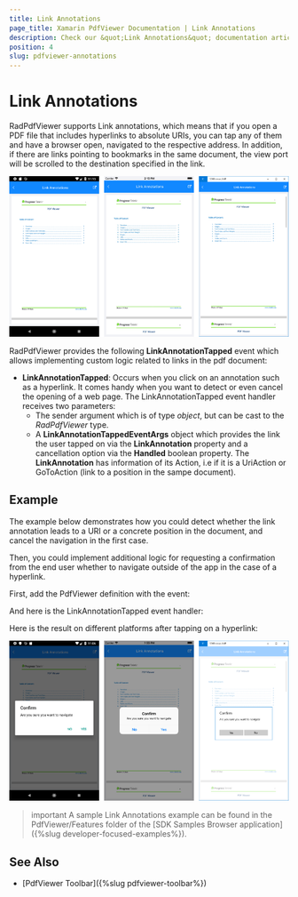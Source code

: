 ```yaml
---
title: Link Annotations
page_title: Xamarin PdfViewer Documentation | Link Annotations
description: Check our &quot;Link Annotations&quot; documentation article for Telerik PdfViewer for Xamarin control.
position: 4
slug: pdfviewer-annotations
---
```


# Link Annotations

RadPdfViewer supports Link annotations, which means that if you open a PDF file that includes hyperlinks to absolute URIs, you can tap any of them and have a browser open, navigated to the respective address. In addition, if there are links pointing to bookmarks in the same document, the view port will be scrolled to the destination specified in the link.

![PdfViewer Link Annotation](images/pdfviewer-link-annotations.png)

RadPdfViewer provides the following **LinkAnnotationTapped** event which allows implementing custom logic related to links in the pdf document:

* **LinkAnnotationTapped**: Occurs when you click on an annotation such as a hyperlink. It comes handy when you want to detect or even cancel the opening of a web page. The LinkAnnotationTapped event handler receives two parameters:
	* The sender argument which is of type *object*, but can be cast to the *RadPdfViewer* type.
	* A __LinkAnnotationTappedEventArgs__ object which provides the link the user tapped on via the **LinkAnnotation** property and a cancellation option via the **Handled** boolean property. The **LinkAnnotation** has information of its Action, i.e if it is a UriAction or GoToAction (link to a position in the sampe document).

## Example

The example below demonstrates how you could detect whether the link annotation leads to a URI or a concrete position in the document, and cancel the navigation in the first case. 

Then, you could implement additional logic for requesting a confirmation from the end user whether to navigate outside of the app in the case of a hyperlink.

First, add the PdfViewer definition with the event:

<snippet id='pdfviewer-features-annotations-xaml' />

And here is the LinkAnnotationTapped event handler:

<snippet id='pdfviewer-annotations-event' />

Here is the result on different platforms after tapping on a hyperlink:

![PdfViewer Link Annotation Event](images/pdfviewer-link-annotationsevent.png)

>important A sample Link Annotations example can be found in the PdfViewer/Features folder of the [SDK Samples Browser application]({%slug developer-focused-examples%}).

## See Also

- [PdfViewer Toolbar]({%slug pdfviewer-toolbar%})
